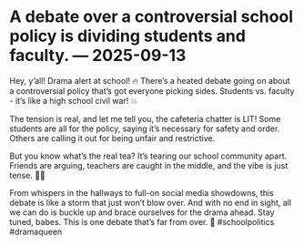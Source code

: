 # A debate over a controversial school policy is dividing students and faculty. — 2025-09-13

Hey, y’all! Drama alert at school! 🔥 There’s a heated debate going on about a controversial policy that’s got everyone picking sides. Students vs. faculty - it’s like a high school civil war! 💥

The tension is real, and let me tell you, the cafeteria chatter is LIT! Some students are all for the policy, saying it’s necessary for safety and order. Others are calling it out for being unfair and restrictive.

But you know what’s the real tea? It’s tearing our school community apart. Friends are arguing, teachers are caught in the middle, and the vibe is just tense. 🙅‍♀️

From whispers in the hallways to full-on social media showdowns, this debate is like a storm that just won’t blow over. And with no end in sight, all we can do is buckle up and brace ourselves for the drama ahead. Stay tuned, babes. This is one debate that’s far from over. 💅 #schoolpolitics #dramaqueen